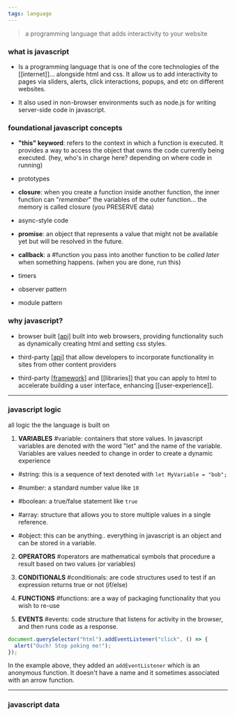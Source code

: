 ```yaml
---
tags: language
---
```



> a programming language that adds interactivity to your website

### what is javascript
- Is a programming language that is one of the core technologies of the [[internet]]... alongside html and css. It allow us to add interactivity to pages via sliders, alerts, click interactions, popups, and etc on different websites.

- It also used in non-browser environments such as node.js for writing server-side code in javascript.

### foundational javascript concepts
- **"this" keyword**: refers to the context in which a function is executed. It provides a way to access the object that owns the code currently being executed. (hey, who's in charge here? depending on where code in running)

- prototypes

- **closure**: when you create a function inside another function, the inner function can "*remember*" the variables of the outer function... the memory is called closure (you PRESERVE data)

- async-style code

- **promise**: an object that represents a value that might not be available yet but will be resolved in the future. 

- **callback**: a #function you pass into another function to be *called later* when something happens. (when you are done, run this)

- timers
- observer pattern
- module pattern

### why javascript?
- browser built [[api]](s) built into web browsers, providing functionality such as dynamically creating html and setting css styles.

- third-party [[api]](s) that allow developers to incorporate functionality in sites from other content providers

- third-party [[framework]](s) and [[libraries]] that you can apply to html to accelerate building a user interface, enhancing [[user-experience]].


---
### javascript logic
all logic the the language is built on

1. **VARIABLES**
#variable: containers that store values. In javascript variables are denoted with the word "let" and the name of the variable. Variables are values needed to change in order to create a dynamic experience

- #string: this is a sequence of text denoted with `let MyVariable = "bob";`

- #number: a standard number value like `10`

- #boolean: a true/false statement like `true`

-  #array: structure that allows you to store multiple values in a single reference. 

- #object: this can be anything.. everything in javascript is an object and can be stored in a variable. 

2. **OPERATORS**
#operators are mathematical symbols that procedure a result based on two values (or variables)


3. **CONDITIONALS**
#conditionals: are code structures used to test if an expression returns true or not (if/else)

4. **FUNCTIONS**
#functions: are a way of packaging functionality that you wish to re-use

5. **EVENTS**
#events: code structure that listens for activity in the browser, and then runs code as a response.
```javascript
document.querySelector("html").addEventListener("click", () => {
  alert("Ouch! Stop poking me!");
});
```
In the example above, they added an `addEventListener` which is an anonymous function. It doesn't have a name and it sometimes associated with an arrow function.

---

### javascript data
